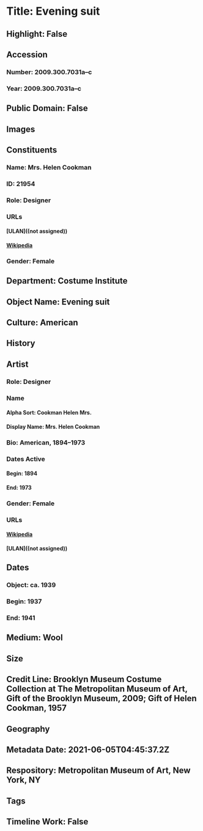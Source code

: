 # Title: Evening suit
## Highlight: False
## Accession
### Number: 2009.300.7031a–c
### Year: 2009.300.7031a–c
## Public Domain: False
## Images
## Constituents
### Name: Mrs. Helen Cookman
### ID: 21954
### Role: Designer
### URLs
#### [ULAN]((not assigned))
#### [Wikipedia](https://www.wikidata.org/wiki/Q68617872)
### Gender: Female
## Department: Costume Institute
## Object Name: Evening suit
## Culture: American
## History
## Artist
### Role: Designer
### Name
#### Alpha Sort: Cookman Helen Mrs.
#### Display Name: Mrs. Helen Cookman
### Bio: American, 1894–1973
### Dates Active
#### Begin: 1894
#### End: 1973
### Gender: Female
### URLs
#### [Wikipedia](https://www.wikidata.org/wiki/Q68617872)
#### [ULAN]((not assigned))
## Dates
### Object: ca. 1939
### Begin: 1937
### End: 1941
## Medium: Wool
## Size
## Credit Line: Brooklyn Museum Costume Collection at The Metropolitan Museum of Art, Gift of the Brooklyn Museum, 2009; Gift of Helen Cookman, 1957
## Geography
## Metadata Date: 2021-06-05T04:45:37.2Z
## Respository: Metropolitan Museum of Art, New York, NY
## Tags
## Timeline Work: False